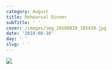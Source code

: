 ```yaml
---
category: August
title: Rehearsal Dinner
subTitle: ' '
cover: /images/img_20180810_185430.jpg
date: '2018-08-10'
day: ' '
slug: ' '
---
```

![](/images/img_20180810_185430.jpg)
